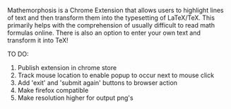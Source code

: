 Mathemorphosis is a Chrome Extension that allows users to highlight lines of text and then transform them into the typesetting of LaTeX/TeX. This primarily helps with the comprehension of usually difficult to read math formulas online. There is also an option to enter your own text and transform it into TeX!

TO DO:

1. Publish extension in chrome store
  1. Track mouse location to enable popup to occur next to mouse click
  2. Add 'exit' and 'submit again' buttons to browser action
2. Make firefox compatible 
3. Make resolution higher for output png's
